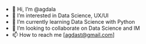 - 👋 Hi, I’m @agdala
- 👀 I’m interested in Data Science, UX/UI
- 🌱 I’m currently learning Data Science with Python
- 💞️ I’m looking to collaborate on Data Science and IM
- 📫 How to reach me [agdast@gmail.com] 

<!---
agdala/agdala is a ✨ special ✨ repository because its `README.md` (this file) appears on your GitHub profile.
You can click the Preview link to take a look at your changes.
--->
